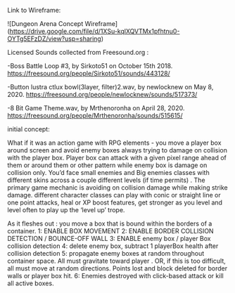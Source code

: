 Link to Wireframe:

![Dungeon Arena Concept Wireframe] (https://drive.google.com/file/d/1XSu-kqlXQVTMx1pfhtnu0-OYTg5EFzDZ/view?usp=sharing)


Licensed Sounds collected from Freesound.org :

-Boss Battle Loop #3, by Sirkoto51 on October 15th 2018.
https://freesound.org/people/Sirkoto51/sounds/443128/

-Button lustra ctlux bowl(3layer, filter)2.wav, by newlocknew on May 8, 2020.
https://freesound.org/people/newlocknew/sounds/517373/

-8 Bit Game Theme.wav, by Mrthenoronha on April 28, 2020.
https://freesound.org/people/Mrthenoronha/sounds/515615/


initial concept:

What if it was an action game with RPG elements - you move a player box around screen and avoid enemy boxes always trying to damage on collision with the player box. Player box can attack with a given pixel range ahead of them or around them or other pattern while enemy box is damage on collision only. You’d face small enemies and Big enemies classes with different skins across a couple different levels (if time permits) . The primary game mechanic is avoiding on collision damage while making strike damage. different character classes can play with conic or straight line or one point attacks, heal or XP boost features, get stronger as you level and level often to play up the ‘level up’ trope.

As it fleshes out : you move a box that is bound within the borders of a container.
1: ENABLE BOX MOVEMENT
2: ENABLE BORDER COLLISION DETECTION / BOUNCE-OFF WALL
3: ENABLE enemy box / player Box collision detection
4: delete enemy box, subtract 1 playerBox health after collision detection
5: propagate enemy boxes at random throughout container space. All must gravitate toward player . OR, if this is too difficult, all must move at random directions. Points lost and block deleted for border walls or player box hit.
6: Enemies destroyed with click-based attack or kill all active boxes.
